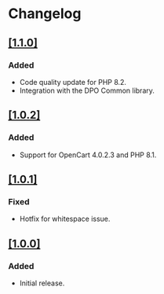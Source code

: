 # Changelog

## [[1.1.0]](https://github.com/DPO-Group/DPO_OpenCart/releases/tag/v1.1.0)

### Added

- Code quality update for PHP 8.2.
- Integration with the DPO Common library.

## [[1.0.2]](https://github.com/DPO-Group/DPO_OpenCart/releases/tag/v1.0.2)

### Added

- Support for OpenCart 4.0.2.3 and PHP 8.1.

## [[1.0.1]](https://github.com/DPO-Group/DPO_OpenCart/releases/tag/v1.0.1)

### Fixed

- Hotfix for whitespace issue.

## [[1.0.0]](https://github.com/DPO-Group/DPO_OpenCart/releases/tag/v1.0.0)

### Added

- Initial release.
